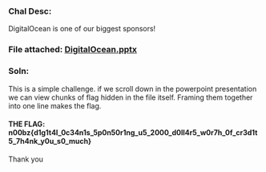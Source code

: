 ### Chal Desc: 
DigitalOcean is one of our biggest sponsors!

### File attached: [DigitalOcean.pptx](w.pptx)

### Soln: 
This is a simple challenge. if we scroll down in the powerpoint presentation we can view chunks of flag hidden in the file itself.
Framing them together into one line makes the flag.

#### THE FLAG: n00bz{d1g1t4l_0c34n1s_5p0n50r1ng_u5_2000_d0ll4r5_w0r7h_0f_cr3d1t5_7h4nk_y0u_s0_much}

Thank you
